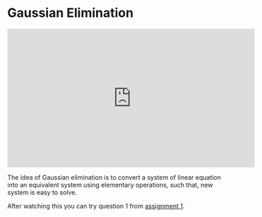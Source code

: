 # Gaussian Elimination

<div class="videoWrapper">
<iframe width="560" height="315" src="https://www.youtube.com/embed/videoseries?list=PLZt5lIVW7jQSQ4bY1loXYbdiHsx5eulgI" frameborder="0" allow="accelerometer; autoplay; encrypted-media; gyroscope; picture-in-picture" allowfullscreen></iframe>
</div>

The idea of Gaussian elimination is to convert a system of linear equation into an equivalent system using elementary operations, such that, new system is easy to solve.

After watching this you can try question 1 from [assignment 1](PDFs/201820A1.pdf).